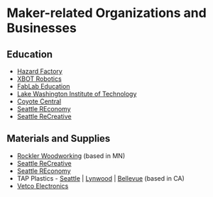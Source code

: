 # Maker-related Organizations and Businesses

## Education

* [Hazard Factory](https://www.hazardfactory.org/)
* [XBOT Robotics](https://www.xbotrobotics.org/)
* [FabLab Education](https://www.fablabeducation.org/)
* [Lake Washington Institute of Technology](https://www.lwtech.edu/)
* [Coyote Central](https://coyotecentral.org/)
* [Seattle REconomy](https://seattlereconomy.org/)
* [Seattle ReCreative](https://www.seattlerecreative.org/)

## Materials and Supplies

* [Rockler Woodworking](https://www.rockler.com/retail/stores/wa-seattle-store) (based in MN)
* [Seattle ReCreative](https://www.seattlerecreative.org/)
* [Seattle REconomy](https://seattlereconomy.org/)
* TAP Plastics - [Seattle](https://www.tapplastics.com/about/locations/detail/seattle_wa) | [Lynwood](https://www.tapplastics.com/about/locations/detail/lynnwood_wa) | [Bellevue](https://www.tapplastics.com/about/locations/detail/bellevue_wa) (based in CA)
* [Vetco Electronics](https://vetco.net/)
